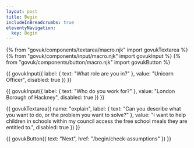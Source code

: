 ```yaml
---
layout: post
title: Begin
includeInBreadcrumbs: true
eleventyNavigation:
  key: Begin
---
```


{% from "govuk/components/textarea/macro.njk" import govukTextarea %}
{% from "govuk/components/input/macro.njk" import govukInput %}
{% from "govuk/components/button/macro.njk" import govukButton %}

{{ govukInput({
  label: {
    text: "What role are you in?"
  },
  value: "Unicorn Officer",
  disabled: true
}) }}

{{ govukInput({
  label: {
    text: "Who do you work for?"
  },
  value: "London Borough of Hackney",
  disabled: true
}) }}

{{ govukTextarea({
  name: "explain",
  label: {
    text: "Can you describe what you want to do, or the problem you want to solve?"
  },
  value: "I want to help children in schools within my council access the free school meals they are entitled to.",
  disabled: true
}) }}

{{ govukButton({
  text: "Next",
  href: "/begin/check-assumptions"
}) }}
